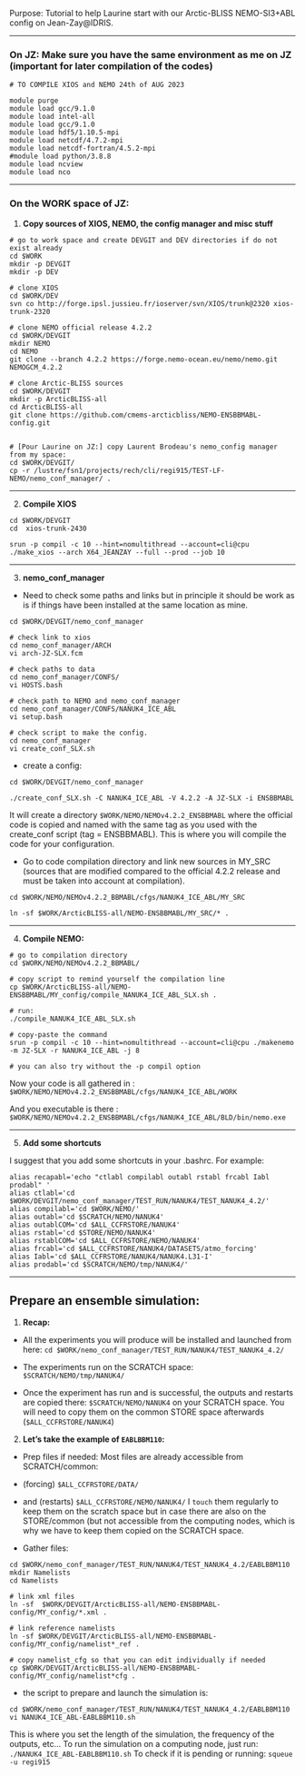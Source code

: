 Purpose: Tutorial to help Laurine start with our Arctic-BLISS NEMO-SI3+ABL config on Jean-Zay@IDRIS.

---

### On JZ: Make sure you have the same environment as me on JZ (important for later compilation of the codes)
```
# TO COMPILE XIOS and NEMO 24th of AUG 2023

module purge
module load gcc/9.1.0
module load intel-all
module load gcc/9.1.0
module load hdf5/1.10.5-mpi
module load netcdf/4.7.2-mpi
module load netcdf-fortran/4.5.2-mpi
#module load python/3.8.8
module load ncview
module load nco
```

---
### On the WORK space of JZ:

1. __Copy sources of XIOS, NEMO, the config manager and misc stuff__

```
# go to work space and create DEVGIT and DEV directories if do not exist already
cd $WORK
mkdir -p DEVGIT
mkdir -p DEV

# clone XIOS
cd $WORK/DEV
svn co http://forge.ipsl.jussieu.fr/ioserver/svn/XIOS/trunk@2320 xios-trunk-2320

# clone NEMO official release 4.2.2
cd $WORK/DEVGIT
mkdir NEMO
cd NEMO
git clone --branch 4.2.2 https://forge.nemo-ocean.eu/nemo/nemo.git NEMOGCM_4.2.2

# clone Arctic-BLISS sources
cd $WORK/DEVGIT
mkdir -p ArcticBLISS-all
cd ArcticBLISS-all
git clone https://github.com/cmems-arcticbliss/NEMO-ENSBBMABL-config.git


# [Pour Laurine on JZ:] copy Laurent Brodeau's nemo_config manager from my space:
cd $WORK/DEVGIT/
cp -r /lustre/fsn1/projects/rech/cli/regi915/TEST-LF-NEMO/nemo_conf_manager/ .

```

---
2. __Compile XIOS__
```
cd $WORK/DEVGIT
cd  xios-trunk-2430

srun -p compil -c 10 --hint=nomultithread --account=cli@cpu ./make_xios --arch X64_JEANZAY --full --prod --job 10
```

---
3. __nemo_conf_manager__
* Need to check some paths and links but in principle it should be work as is if things have been installed at the same location as mine.
```
cd $WORK/DEVGIT/nemo_conf_manager

# check link to xios
cd nemo_conf_manager/ARCH
vi arch-JZ-SLX.fcm

# check paths to data
cd nemo_conf_manager/CONFS/
vi HOSTS.bash

# check path to NEMO and nemo_conf_manager
cd nemo_conf_manager/CONFS/NANUK4_ICE_ABL
vi setup.bash

# check script to make the config. 
cd nemo_conf_manager
vi create_conf_SLX.sh
```

* create a config:

```
cd $WORK/DEVGIT/nemo_conf_manager

./create_conf_SLX.sh -C NANUK4_ICE_ABL -V 4.2.2 -A JZ-SLX -i ENSBBMABL
```

It will create a directory `$WORK/NEMO/NEMOv4.2.2_ENSBBMABL` where the official code is copied and named with the same tag as you used with the create_conf script (tag = ENSBBMABL). This is where you will compile the code for your configuration. 


* Go to code compilation directory and link new sources in MY_SRC (sources that are modified compared to the official 4.2.2 release and must be taken into account at compilation).
```
cd $WORK/NEMO/NEMOv4.2.2_BBMABL/cfgs/NANUK4_ICE_ABL/MY_SRC

ln -sf $WORK/ArcticBLISS-all/NEMO-ENSBBMABL/MY_SRC/* .
```

---
4. __Compile NEMO:__
```
# go to compilation directory
cd $WORK/NEMO/NEMOv4.2.2_BBMABL/

# copy script to remind yourself the compilation line
cp $WORK/ArcticBLISS-all/NEMO-ENSBBMABL/MY_config/compile_NANUK4_ICE_ABL_SLX.sh .

# run:
./compile_NANUK4_ICE_ABL_SLX.sh 

# copy-paste the command
srun -p compil -c 10 --hint=nomultithread --account=cli@cpu ./makenemo -m JZ-SLX -r NANUK4_ICE_ABL -j 8

# you can also try without the -p compil option
```

Now your code is all gathered in :
`$WORK/NEMO/NEMOv4.2.2_ENSBBMABL/cfgs/NANUK4_ICE_ABL/WORK`

And you executable is there :
`$WORK/NEMO/NEMOv4.2.2_ENSBBMABL/cfgs/NANUK4_ICE_ABL/BLD/bin/nemo.exe`

---
5. __Add some shortcuts__

I suggest that you add some shortcuts in your .bashrc. For example:
```
alias recapabl='echo "ctlabl compilabl outabl rstabl frcabl Iabl prodabl" '
alias ctlabl='cd $WORK/DEVGIT/nemo_conf_manager/TEST_RUN/NANUK4/TEST_NANUK4_4.2/'
alias compilabl='cd $WORK/NEMO/'                                   
alias outabl='cd $SCRATCH/NEMO/NANUK4'
alias outablCOM='cd $ALL_CCFRSTORE/NANUK4'
alias rstabl='cd $STORE/NEMO/NANUK4'
alias rstablCOM='cd $ALL_CCFRSTORE/NEMO/NANUK4'                                   
alias frcabl='cd $ALL_CCFRSTORE/NANUK4/DATASETS/atmo_forcing'
alias Iabl='cd $ALL_CCFRSTORE/NANUK4/NANUK4.L31-I'                                  
alias prodabl='cd $SCRATCH/NEMO/tmp/NANUK4/'
```


---
## Prepare an ensemble simulation:

1. __Recap:__
* All the experiments you will produce will be installed and launched from here: 
`cd $WORK/nemo_conf_manager/TEST_RUN/NANUK4/TEST_NANUK4_4.2/`

* The experiments run on the SCRATCH space: `$SCRATCH/NEMO/tmp/NANUK4/`
* Once the experiment has run and is successful, the outputs and restarts are copied there: `$SCRATCH/NEMO/NANUK4` on your SCRATCH space. You will need to copy them on the common STORE space afterwards (`$ALL_CCFRSTORE/NANUK4`)

2. __Let’s take the example of `EABLBBM110`:__

* Prep	 files if needed:
Most files are already accessible from SCRATCH/common:
* (forcing) `$ALL_CCFRSTORE/DATA/` 
* and (restarts) `$ALL_CCFRSTORE/NEMO/NANUK4/`
I `touch` them regularly to keep them on the scratch space but in case there are also on the STORE/common (but not accessible from the computing nodes, which is why we have to keep them copied on the SCRATCH space.

* Gather files:
```
cd $WORK/nemo_conf_manager/TEST_RUN/NANUK4/TEST_NANUK4_4.2/EABLBBM110
mkdir Namelists
cd Namelists

# link xml files
ln -sf  $WORK/DEVGIT/ArcticBLISS-all/NEMO-ENSBBMABL-config/MY_config/*.xml .

# link reference namelists
ln -sf $WORK/DEVGIT/ArcticBLISS-all/NEMO-ENSBBMABL-config/MY_config/namelist*_ref .

# copy namelist_cfg so that you can edit individually if needed
cp $WORK/DEVGIT/ArcticBLISS-all/NEMO-ENSBBMABL-config/MY_config/namelist*cfg .
```

* the script to prepare and launch the simulation is:
```
cd $WORK/nemo_conf_manager/TEST_RUN/NANUK4/TEST_NANUK4_4.2/EABLBBM110
vi NANUK4_ICE_ABL-EABLBBM110.sh
```
This is where you set the length of the simulation, the frequency of the outputs, etc…
To run the simulation on a computing node, just run: `./NANUK4_ICE_ABL-EABLBBM110.sh`
To check if it is pending or running: `squeue -u regi915`
